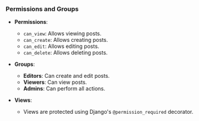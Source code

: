 ### Permissions and Groups

- **Permissions**:
  - `can_view`: Allows viewing posts.
  - `can_create`: Allows creating posts.
  - `can_edit`: Allows editing posts.
  - `can_delete`: Allows deleting posts.

- **Groups**:
  - **Editors**: Can create and edit posts.
  - **Viewers**: Can view posts.
  - **Admins**: Can perform all actions.

- **Views**:
  - Views are protected using Django's `@permission_required` decorator.